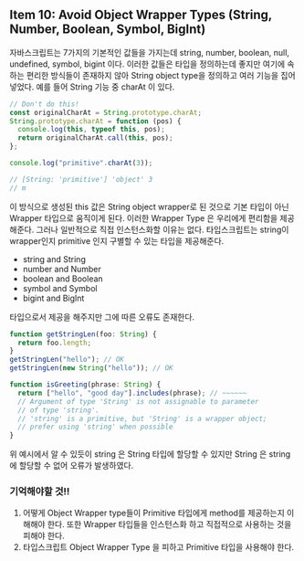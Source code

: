 ## Item 10: Avoid Object Wrapper Types (String, Number, Boolean, Symbol, BigInt)

자바스크립트는 7가지의 기본적인 값들을 가지는데 string, number, boolean, null, undefined, symbol, bigint 이다. 이러한 값들은 타입을 정의하는데 좋지만 여기에 속하는 편리한 방식들이 존재하지 않아 String object type을 정의하고 여러 기능을 집어넣었다. 예를 들어 String 기능 중 charAt 이 있다.

```typescript
// Don't do this!
const originalCharAt = String.prototype.charAt;
String.prototype.charAt = function (pos) {
  console.log(this, typeof this, pos);
  return originalCharAt.call(this, pos);
};

console.log("primitive".charAt(3));

// [String: 'primitive'] 'object' 3
// m
```

이 방식으로 생성된 this 값은 String object wrapper로 된 것으로 기본 타입이 아닌 Wrapper 타입으로 움직이게 된다. 이러한 Wrapper Type 은 우리에게 편리함을 제공해준다. 그러나 일반적으로 직접 인스턴스화할 이유는 없다. 타입스크립트는 string이 wrapper인지 primitive 인지 구별할 수 있는 타입을 제공해준다.

- string and String
- number and Number
- boolean and Boolean
- symbol and Symbol
- bigint and BigInt

타입으로서 제공을 해주지만 그에 따른 오류도 존재한다.

```typescript
function getStringLen(foo: String) {
  return foo.length;
}
getStringLen("hello"); // OK
getStringLen(new String("hello")); // OK

function isGreeting(phrase: String) {
  return ["hello", "good day"].includes(phrase); // ~~~~~~
  // Argument of type 'String' is not assignable to parameter
  // of type 'string'.
  // 'string' is a primitive, but 'String' is a wrapper object;
  // prefer using 'string' when possible
}
```

위 예시에서 알 수 있듯이 string 은 String 타입에 할당할 수 있지만 String 은 string 에 할당할 수 없어 오류가 발생하였다.

### 기억해야할 것!!

1. 어떻게 Object Wrapper type들이 Primitive 타입에게 method를 제공하는지 이해해야 한다. 또한 Wrapper 타입들을 인스턴스화 하고 직접적으로 사용하는 것을 피해야 한다.
2. 타입스크립트 Object Wrapper Type 을 피하고 Primitive 타입을 사용해야 한다.
